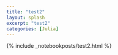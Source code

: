 ```yaml
---
title: "test2"
layout: splash
excerpt: "test2"
categories: [Julia]
---
```


{% include _notebookposts/test2.html %}